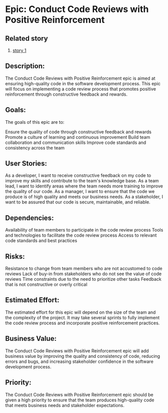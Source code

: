# Epic: Conduct Code Reviews with Positive Reinforcement
<!-- Move the Link to the bottom of the page to fit format-->
## Related story
1. [story 1](stories/story1.md)

## Description:
The Conduct Code Reviews with Positive Reinforcement epic is aimed at ensuring high-quality code in the software development process. This epic will focus on implementing a code review process that promotes positive reinforcement through constructive feedback and rewards.

## Goals:
The goals of this epic are to:

Ensure the quality of code through constructive feedback and rewards
Promote a culture of learning and continuous improvement
Build team collaboration and communication skills
Improve code standards and consistency across the team

## User Stories:

As a developer, I want to receive constructive feedback on my code to improve my skills and contribute to the team's knowledge base.
As a team lead, I want to identify areas where the team needs more training to improve the quality of our code.
As a manager, I want to ensure that the code we produce is of high quality and meets our business needs.
As a stakeholder, I want to be assured that our code is secure, maintainable, and reliable.

## Dependencies:

Availability of team members to participate in the code review process
Tools and technologies to facilitate the code review process
Access to relevant code standards and best practices

## Risks:

Resistance to change from team members who are not accustomed to code reviews
Lack of buy-in from stakeholders who do not see the value of code reviews
Time constraints due to the need to prioritize other tasks
Feedback that is not constructive or overly critical

## Estimated Effort:
The estimated effort for this epic will depend on the size of the team and the complexity of the project. It may take several sprints to fully implement the code review process and incorporate positive reinforcement practices.

## Business Value:
The Conduct Code Reviews with Positive Reinforcement epic will add business value by improving the quality and consistency of code, reducing errors and bugs, and increasing stakeholder confidence in the software development process.

## Priority:
The Conduct Code Reviews with Positive Reinforcement epic should be given a high priority to ensure that the team produces high-quality code that meets business needs and stakeholder expectations.
